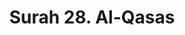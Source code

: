 ---
title       : "Surah 28. Al-Qasas"
DATE        : 7/25/2018 9:18:17 AM
draft       : false
TYPE        : "quran"
layout      : "surah"
BookCode    : "ARB"
SurahNumber : "28"
TotalAyah   : "88"
---